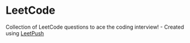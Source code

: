 # LeetCode
Collection of LeetCode questions to ace the coding interview! - Created using [LeetPush](https://github.com/husamahmud/LeetPush)
